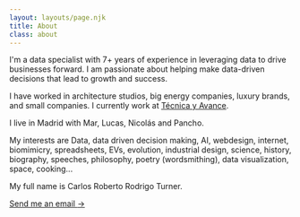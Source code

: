 ```yaml
---
layout: layouts/page.njk
title: About
class: about
---
```

<p>
I'm a data specialist with 7+ years of experience in leveraging data to drive businesses forward. I am passionate about helping make data-driven decisions that lead to growth and success. 
</p>
<p>
I have worked in architecture studios, big energy companies, luxury brands, and small companies. I currently work at <a href="http://tecnicayavance.com">Técnica y Avance</a>.
</p>
<p>I live in Madrid with Mar, Lucas, Nicolás and Pancho.</p>
<p>
My interests are Data, data driven decision making, AI, webdesign, internet, biomimicry, spreadsheets, EVs, evolution, industrial design, science, history, biography, speeches, philosophy, poetry (wordsmithing), data visualization, space, cooking...  
</p>
<p>My full name is Carlos Roberto Rodrigo Turner.</p>
<p><a class="cta" href="mailto:rodrigoturner.carlos@gmail.com">Send me an email <span class="arrow">&rarr;</span></a></p>